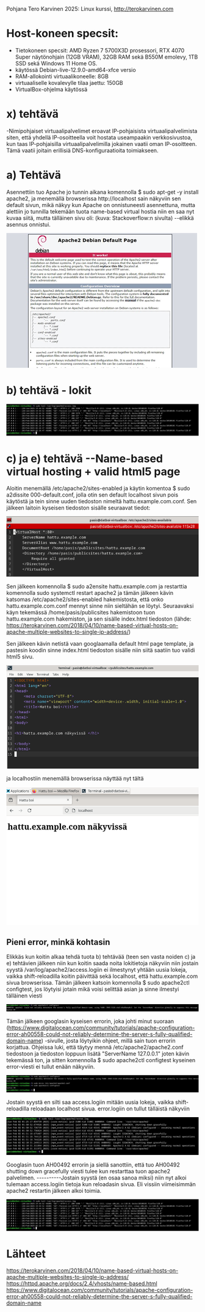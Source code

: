 Pohjana Tero Karvinen 2025: Linux kurssi, http://terokarvinen.com

# Host-koneen specsit:

- Tietokoneen specsit: AMD Ryzen 7 5700X3D prosessori, RTX 4070 Super näytönohjain (12GB VRAM), 32GB RAM sekä B550M emolevy, 1TB SSD sekä Windows 11 Home OS.
- käytössä Debian-live-12.9.0-amd64-xfce versio
- RAM-allokointi virtuaalikoneelle: 8GB
- virtuaaliselle kovalevylle tilaa jaettu: 150GB
- VirtualBox-ohjelma käytössä

# x) tehtävä

-Nimipohjaiset virtuaalipalvelimet eroavat IP-pohjaisista virtuaalipalvelimista siten, että yhdellä IP-osoitteella voit hostata useampaakin verkkosivustoa, kun taas IP-pohjaisilla virtuaalipalvelimilla jokainen vaatii oman IP-osoitteen. Tämä vaatii joitain erillisiä DNS-konfiguraatioita toimiakseen.

# a) Tehtävä 

Asennettiin tuo Apache jo tunnin aikana komennolla $ sudo apt-get -y install apache2, ja menemällä browserissa http://localhost sain näkyviin sen default sivun, mikä näkyy kun Apache on onnistuneesti asennettuna, mutta alettiin jo tunnilla tekemään tuota name-based virtual hostia niin en saa nyt kuvaa siitä, mutta tälläinen sivu oli: (kuva: Stackoverflow:n sivulta) --elikkä asennus onnistui.

![Alt Text](images/Week3image1.jpg)

# b) tehtävä - lokit

![Alt Text](images/Week3image8.png)

# c) ja e) tehtävä  --Name-based virtual hosting + valid html5 page

Aloitin menemällä /etc/apache2/sites-enabled ja käytin komentoa $ sudo a2dissite 000-default.conf, jolla otin sen default localhost sivun pois käytöstä ja tein sinne uuden tiedoston nimeltä hattu.example.com.conf. Sen jälkeen laitoin kyseisen tiedoston sisälle seuraavat tiedot:

![Alt Text](images/Week3image2.png)

Sen jälkeen komennolla $ sudo a2ensite hattu.example.com ja restarttia komennolla sudo systemctl restart apache2 ja tämän jälkeen kävin katsomas /etc/apache2/sites-enabled hakemistosta, että onko hattu.example.com.conf mennyt sinne niin sieltähän se löytyi. Seuraavaksi käyn tekemässä /home/pasis/publicsites hakemistoon tuon hattu.example.com hakemiston, ja sen sisälle index.html tiedoston (lähde: https://terokarvinen.com/2018/04/10/name-based-virtual-hosts-on-apache-multiple-websites-to-single-ip-address/)

Sen jälkeen kävin netistä vaan googlaamalla default html page template, ja pastesin koodin sinne index.html tiedoston sisälle niin siitä saatiin tuo validi html5 sivu.

![Alt Text](images/Week3image3.png)

ja localhostiin menemällä browserissa näyttää nyt tältä

![Alt Text](images/Week3image4.png)

## Pieni error, minkä kohtasin

Elikkäs kun koitin alkaa tehdä tuota b) tehtävää (teen sen vasta noiden c) ja e) tehtävien jälkeen niin kun koitin saada noita lokitietoja näkyviin niin jostain syystä /var/log/apache2/access.logiin ei ilmestynyt yhtään uusia lokeja, vaikka shift-reloadilla koitin päivittää sekä localhost, että hattu.example.com sivua browserissa. Tämän jälkeen katsoin komennolla $ sudo apache2ctl configtest, jos löytyisi jotain mikä voisi selittää asian ja sinne ilmestyi tälläinen viesti

![Alt Text](images/Week3image5.png)

Tämän jälkeen googlasin kyseisen errorin, joka johti minut suoraan (https://www.digitalocean.com/community/tutorials/apache-configuration-error-ah00558-could-not-reliably-determine-the-server-s-fully-qualified-domain-name) -sivulle, josta löytyikin ohjeet, millä sain tuon errorin korjattua. Ohjeissa luki, että täytyy mennä /etc/apache2/apache2.conf tiedostoon ja tiedoston loppuun lisätä "ServerName 127.0.0.1" joten kävin tekemässä ton, ja sitten komennolla $ sudo apache2ctl configtest kyseinen error-viesti ei tullut enään näkyviin. 

![Alt Text](images/Week3image6.png)

Jostain syystä en silti saa access.logiin mitään uusia lokeja, vaikka shift-reloadilla reloadaan localhost sivua. error.logiin on tullut tälläistä näkyviin 

![Alt Text](images/Week3image7.png)

Googlasin tuon AH00492 errorin ja siellä sanottiin, että tuo AH00492 shutting down gracefully viesti tulee kun restarttaa tuon apache2 palvelimen. ----------Jostain syystä (en osaa sanoa miksi) niin nyt alkoi tulemaan access.logiin tietoja kun reloadasin sivua. Eli vissiin viimeisimmän apache2 restartin jälkeen alkoi toimia. 

![Alt Text](images/Week3image8.png)


# Lähteet

https://terokarvinen.com/2018/04/10/name-based-virtual-hosts-on-apache-multiple-websites-to-single-ip-address/ 
https://httpd.apache.org/docs/2.4/vhosts/name-based.html
https://www.digitalocean.com/community/tutorials/apache-configuration-error-ah00558-could-not-reliably-determine-the-server-s-fully-qualified-domain-name
